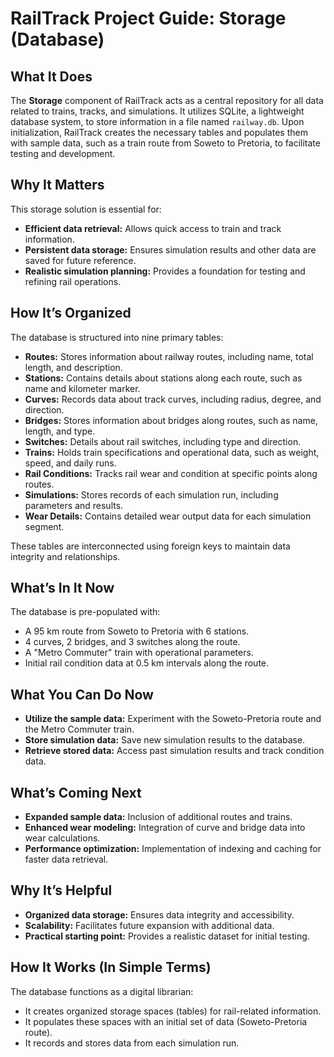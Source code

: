 # RailTrack Project Guide: Storage (Database)

## What It Does

The **Storage** component of RailTrack acts as a central repository for all data related to trains, tracks, and simulations. It utilizes SQLite, a lightweight database system, to store information in a file named `railway.db`. Upon initialization, RailTrack creates the necessary tables and populates them with sample data, such as a train route from Soweto to Pretoria, to facilitate testing and development.

## Why It Matters

This storage solution is essential for:

* **Efficient data retrieval:** Allows quick access to train and track information.
* **Persistent data storage:** Ensures simulation results and other data are saved for future reference.
* **Realistic simulation planning:** Provides a foundation for testing and refining rail operations.

## How It’s Organized

The database is structured into nine primary tables:

* **Routes:** Stores information about railway routes, including name, total length, and description.
* **Stations:** Contains details about stations along each route, such as name and kilometer marker.
* **Curves:** Records data about track curves, including radius, degree, and direction.
* **Bridges:** Stores information about bridges along routes, such as name, length, and type.
* **Switches:** Details about rail switches, including type and direction.
* **Trains:** Holds train specifications and operational data, such as weight, speed, and daily runs.
* **Rail Conditions:** Tracks rail wear and condition at specific points along routes.
* **Simulations:** Stores records of each simulation run, including parameters and results.
* **Wear Details:** Contains detailed wear output data for each simulation segment.

These tables are interconnected using foreign keys to maintain data integrity and relationships.

## What’s In It Now

The database is pre-populated with:

* A 95 km route from Soweto to Pretoria with 6 stations.
* 4 curves, 2 bridges, and 3 switches along the route.
* A "Metro Commuter" train with operational parameters.
* Initial rail condition data at 0.5 km intervals along the route.

## What You Can Do Now

* **Utilize the sample data:** Experiment with the Soweto-Pretoria route and the Metro Commuter train.
* **Store simulation data:** Save new simulation results to the database.
* **Retrieve stored data:** Access past simulation results and track condition data.

## What’s Coming Next

* **Expanded sample data:** Inclusion of additional routes and trains.
* **Enhanced wear modeling:** Integration of curve and bridge data into wear calculations.
* **Performance optimization:** Implementation of indexing and caching for faster data retrieval.

## Why It’s Helpful

* **Organized data storage:** Ensures data integrity and accessibility.
* **Scalability:** Facilitates future expansion with additional data.
* **Practical starting point:** Provides a realistic dataset for initial testing.

## How It Works (In Simple Terms)

The database functions as a digital librarian:

* It creates organized storage spaces (tables) for rail-related information.
* It populates these spaces with an initial set of data (Soweto-Pretoria route).
* It records and stores data from each simulation run.